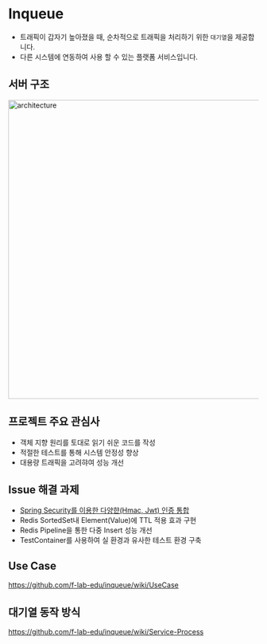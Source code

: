# Inqueue
- 트래픽이 갑자기 높아졌을 때, 순차적으로 트래픽을 처리하기 위한  `대기열`을 제공합니다.
- 다른 시스템에 연동하여 사용 할 수 있는 플랫폼 서비스입니다.

## 서버 구조
<img width="600" alt="architecture" src="https://github.com/f-lab-edu/inqueue/assets/33423123/8a0284ca-9177-4a8f-9c68-9703e19710ce">

## 프로젝트 주요 관심사
- 객체 지향 원리를 토대로 읽기 쉬운 코드를 작성
- 적절한 테스트를 통해 시스템 안정성 향상
- 대용량 트래픽을 고려햐여 성능 개선

## Issue 해결 과제
- [Spring Security를 이용한 다양햔(Hmac, Jwt) 인증 통합](https://mark-tech-talk.tistory.com/3)
- Redis SortedSet내 Element(Value)에 TTL 적용 효과 구현
- Redis Pipeline을 통한 다중 Insert 성능 개선
- TestContainer를 사용하여 실 환경과 유사한 테스트 환경 구축

## Use Case
https://github.com/f-lab-edu/inqueue/wiki/UseCase

## 대기열 동작 방식
https://github.com/f-lab-edu/inqueue/wiki/Service-Process
